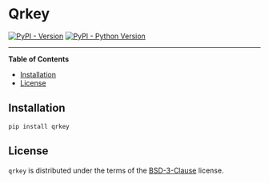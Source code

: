 # Qrkey

[![PyPI - Version](https://img.shields.io/pypi/v/qrkey.svg)](https://pypi.org/project/qrkey)
[![PyPI - Python Version](https://img.shields.io/pypi/pyversions/qrkey.svg)](https://pypi.org/project/qrkey)

-----

**Table of Contents**

- [Installation](#installation)
- [License](#license)

## Installation

```console
pip install qrkey
```

## License

`qrkey` is distributed under the terms of the [BSD-3-Clause](https://spdx.org/licenses/BSD-3-Clause.html) license.
